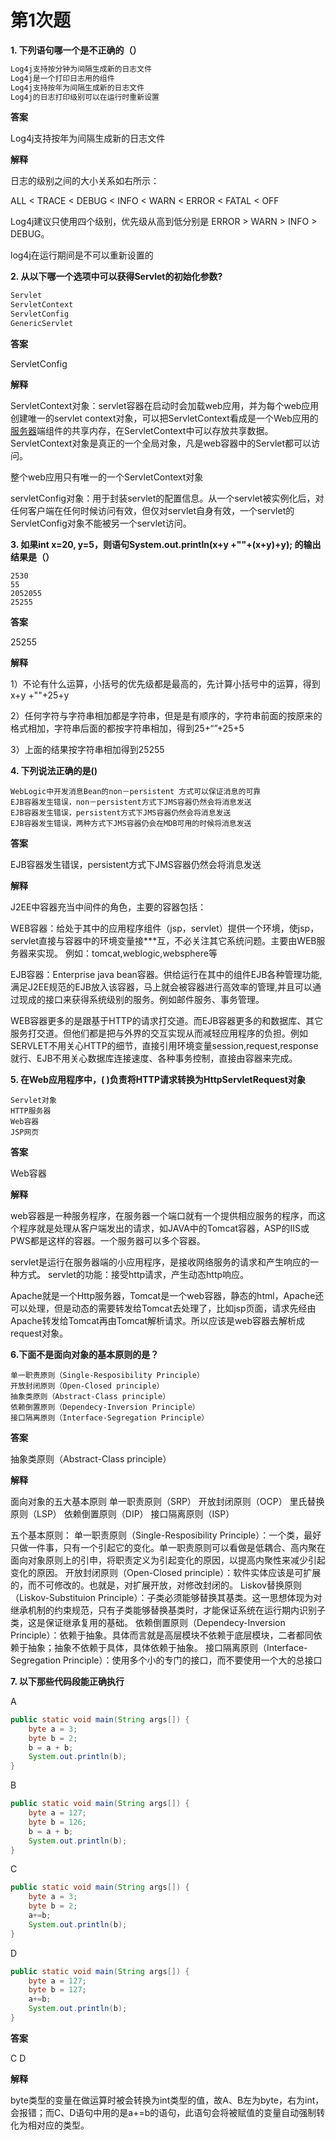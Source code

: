 # 第1次题

**1. 下列语句哪一个是不正确的（）**

```java
Log4j支持按分钟为间隔生成新的日志文件
Log4j是一个打印日志用的组件
Log4j支持按年为间隔生成新的日志文件
Log4j的日志打印级别可以在运行时重新设置
```



**答案**

Log4j支持按年为间隔生成新的日志文件

**解释**

日志的级别之间的大小关系如右所示：

ALL < TRACE < DEBUG < INFO < WARN < ERROR < FATAL < OFF 

Log4j建议只使用四个级别，优先级从高到低分别是 ERROR > WARN > INFO > DEBUG。 

log4j在运行期间是不可以重新设置的



**2. 从以下哪一个选项中可以获得Servlet的初始化参数?**

```java
Servlet
ServletContext
ServletConfig
GenericServlet
```



**答案**

ServletConfig

**解释**

ServletContext对象：servlet容器在启动时会加载web应用，并为每个web应用创建唯一的servlet context对象，可以把ServletContext看成是一个Web应用的[服务器](http://server.chinaitlab.com/)端组件的共享内存，在ServletContext中可以存放共享数据。ServletContext对象是真正的一个全局对象，凡是web容器中的Servlet都可以访问。

  整个web应用只有唯一的一个ServletContext对象

servletConfig对象：用于封装servlet的配置信息。从一个servlet被实例化后，对任何客户端在任何时候访问有效，但仅对servlet自身有效，一个servlet的ServletConfig对象不能被另一个servlet访问。



**3. 如果int x=20, y=5，则语句System.out.println(x+y +""+(x+y)+y);  的输出结果是（）**

```
2530
55
2052055
25255
```

**答案**

25255

**解释**

1）不论有什么运算，小括号的优先级都是最高的，先计算小括号中的运算，得到x+y +""+25+y

2）任何字符与字符串相加都是字符串，但是是有顺序的，字符串前面的按原来的格式相加，字符串后面的都按字符串相加，得到25+“”+25+5

3）上面的结果按字符串相加得到25255



**4. 下列说法正确的是()**

```
WebLogic中开发消息Bean的non－persistent 方式可以保证消息的可靠
EJB容器发生错误，non－persistent方式下JMS容器仍然会将消息发送
EJB容器发生错误，persistent方式下JMS容器仍然会将消息发送
EJB容器发生错误，两种方式下JMS容器仍会在MDB可用的时候将消息发送
```

**答案**

EJB容器发生错误，persistent方式下JMS容器仍然会将消息发送

**解释**

J2EE中容器充当中间件的角色，主要的容器包括：

WEB容器：给处于其中的应用程序组件（jsp，servlet）提供一个环境，使jsp，servlet直接与容器中的环境变量接***互，不必关注其它系统问题。主要由WEB服务器来实现。 例如：tomcat,weblogic,websphere等

EJB容器：Enterprise java bean容器。供给运行在其中的组件EJB各种管理功能,满足J2EE规范的EJB放入该容器，马上就会被容器进行高效率的管理,并且可以通过现成的接口来获得系统级别的服务。例如邮件服务、事务管理。

WEB容器更多的是跟基于HTTP的请求打交道。而EJB容器更多的和数据库、其它服务打交道。但他们都是把与外界的交互实现从而减轻应用程序的负担。例如SERVLET不用关心HTTP的细节，直接引用环境变量session,request,response就行、EJB不用关心数据库连接速度、各种事务控制，直接由容器来完成。



**5. 在Web应用程序中，(  )负责将HTTP请求转换为HttpServletRequest对象**

```
Servlet对象
HTTP服务器
Web容器
JSP网页
```

**答案**

Web容器

**解释**

web容器是一种服务程序，在服务器一个端口就有一个提供相应服务的程序，而这个程序就是处理从客户端发出的请求，如JAVA中的Tomcat容器，ASP的IIS或PWS都是这样的容器。一个服务器可以多个容器。

servlet是运行在服务器端的小应用程序，是接收网络服务的请求和产生响应的一种方式。
servlet的功能：接受http请求，产生动态http响应。

Apache就是一个Http服务器，Tomcat是一个web容器，静态的html，Apache还可以处理，但是动态的需要转发给Tomcat去处理了，比如jsp页面，请求先经由Apache转发给Tomcat再由Tomcat解析请求。所以应该是web容器去解析成request对象。



**6.下面不是面向对象的基本原则的是？**

```
单一职责原则（Single-Resposibility Principle）
开放封闭原则（Open-Closed principle）
抽象类原则（Abstract-Class principle）
依赖倒置原则（Dependecy-Inversion Principle）
接口隔离原则（Interface-Segregation Principle）
```

**答案**

抽象类原则（Abstract-Class principle）

**解释**

面向对象的五大基本原则
单一职责原则（SRP）
开放封闭原则（OCP） 
里氏替换原则（LSP） 
依赖倒置原则（DIP） 
接口隔离原则（ISP）

五个基本原则：
单一职责原则（Single-Resposibility Principle）：一个类，最好只做一件事，只有一个引起它的变化。单一职责原则可以看做是低耦合、高内聚在面向对象原则上的引申，将职责定义为引起变化的原因，以提高内聚性来减少引起变化的原因。
开放封闭原则（Open-Closed principle）：软件实体应该是可扩展的，而不可修改的。也就是，对扩展开放，对修改封闭的。
Liskov替换原则（Liskov-Substituion Principle）：子类必须能够替换其基类。这一思想体现为对继承机制的约束规范，只有子类能够替换基类时，才能保证系统在运行期内识别子类，这是保证继承复用的基础。
依赖倒置原则（Dependecy-Inversion Principle）：依赖于抽象。具体而言就是高层模块不依赖于底层模块，二者都同依赖于抽象；抽象不依赖于具体，具体依赖于抽象。
接口隔离原则（Interface-Segregation Principle）：使用多个小的专门的接口，而不要使用一个大的总接口



**7. 以下那些代码段能正确执行**

A

```java
public static void main(String args[]) {
    byte a = 3;
    byte b = 2;
    b = a + b;
    System.out.println(b);
}
```

B

```java
public static void main(String args[]) {
    byte a = 127;
    byte b = 126;
    b = a + b;
    System.out.println(b);
}
```

C

```java
public static void main(String args[]) {
    byte a = 3;
    byte b = 2;
    a+=b;
    System.out.println(b);
}
```

D

```java
public static void main(String args[]) {
    byte a = 127;
    byte b = 127;
    a+=b;
    System.out.println(b);
}
```

**答案**

C D

**解释**

byte类型的变量在做运算时被会转换为int类型的值，故A、B左为byte，右为int，会报错；而C、D语句中用的是a+=b的语句，此语句会将被赋值的变量自动强制转化为相对应的类型。



